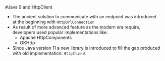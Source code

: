 #Java 9 and HttpClient
- The ancient solution to communicate with an endpoint was introduced
at the beginning with ```HttpUrlConnection```
- As result of more advanced feature as the modern era require, 
developers used popular implementations like:
    - Apache HttpComponents
    - OKHttp
- Since Java version 11 a new library is introduced to fill the gap
produced with old implementation: ```HttpClient```